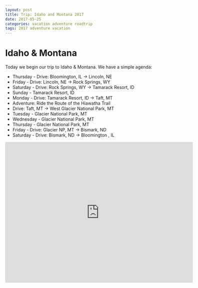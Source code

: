 ```yaml
---
layout: post
title: Trip: Idaho and Montana 2017
date: 2017-05-25
categories: vacation adventure roadtrip
tags: 2017 adventure vacation
---
```


# Idaho & Montana

Today we begin our trip to Idaho & Montana. We have a simple agenda:

* Thursday - Drive: Bloomington, IL -> Lincoln, NE
* Friday - Drive: Lincoln, NE -> Rock Springs, WY
* Saturday - Drive: Rock Springs, WY -> Tamarack Resort, ID
* Sunday - Tamarack Resort, ID
* Monday - Drive: Tamarack Resort, ID -> Taft, MT
 * Adventure: Ride the Route of the Hiawatha Trail
 * Drive: Taft, MT -> West Glacier National Park, MT
* Tuesday - Glacier National Park, MT
* Wednesday - Glacier National Park, MT
* Thursday - Glacier National Park, MT
* Friday -  Drive: Glacier NP, MT -> Bismark, ND
* Saturday - Drive: Bismark, ND -> Bloomington , IL

<iframe src="https://www.google.com/maps/embed?pb=!1m64!1m12!1m3!1d11646191.413292851!2d-102.90466885000001!3d44.549790550000004!2m3!1f0!2f0!3f0!3m2!1i1024!2i768!4f13.1!4m49!3e0!4m5!1s0x880b087039089ac1%3A0x2e424aa54a23bc1e!2sBloomington%2C+Illinois!3m2!1d40.4842027!2d-88.99368729999999!4m5!1s0x8796be59ca561265%3A0x633a859b1fd5deb9!2sLincoln%2C+NE!3m2!1d40.825762499999996!2d-96.6851982!4m5!1s0x875a58e8f5c28b19%3A0x725fe8127303770!2sRock+Springs%2C+WY!3m2!1d41.587464399999995!2d-109.2029043!4m5!1s0x54a60cd936432c75%3A0x146f552d9472c493!2sTamarack+Resort%2C+Village+Drive%2C+Tamarack%2C+ID!3m2!1d44.668081!2d-116.11757!4m5!1s0x536092ad38dc2e81%3A0xb14f226fee2c6b3c!2sTaft%2C+MT!3m2!1d47.416332!2d-115.597168!4m5!1s0x53661bf15e028ecd%3A0x34eb18aa9eae5ee7!2sLake+McDonald+Lodge%2C+West+Glacier%2C+MT!3m2!1d48.6173923!2d-113.8791275!4m5!1s0x52d7831257d8e963%3A0xccaabd12f9bbca93!2sBismarck%2C+ND!3m2!1d46.808326799999996!2d-100.7837392!4m5!1s0x880b087039089ac1%3A0x2e424aa54a23bc1e!2sBloomington%2C+IL!3m2!1d40.4842027!2d-88.99368729999999!5e0!3m2!1sen!2sus!4v1497062432244" width="600" height="450" frameborder="0" style="border:0" allowfullscreen></iframe>
